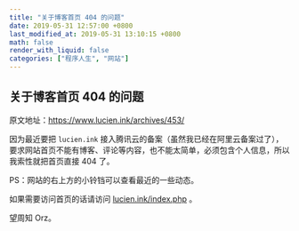 ```yaml
---
title: "关于博客首页 404 的问题"
date: 2019-05-31 12:57:00 +0800
last_modified_at: 2019-05-31 13:10:15 +0800
math: false
render_with_liquid: false
categories: ["程序人生", "网站"]
---
```


## 关于博客首页 404 的问题

原文地址：https://www.lucien.ink/archives/453/

因为最近要把 `lucien.ink` 接入腾讯云的备案（虽然我已经在阿里云备案过了），要求网站首页不能有博客、评论等内容，也不能太简单，必须包含个人信息，所以我索性就把首页直接 404 了。

PS：网站的右上方的小铃铛可以查看最近的一些动态。

如果需要访问首页的话请访问 [lucien.ink/index.php](https://www.lucien.ink/index.php) 。

望周知 Orz。
